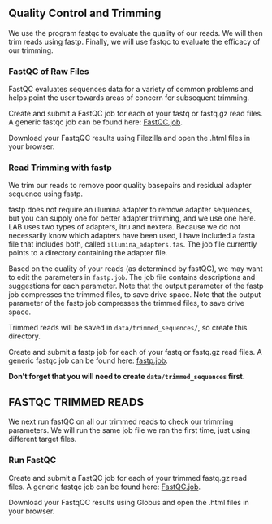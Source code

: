 ## Quality Control and Trimming
We use the program fastqc to evaluate the quality of our reads. We will then trim reads using fastp. Finally, we will use fastqc to evaluate the efficacy of our trimming.

### FastQC of Raw Files
FastQC evaluates sequences data for a variety of common problems and helps point the user towards areas of concern for subsequent trimming.

Create and submit a FastQC job for each of your fastq or fastq.gz read files.
A generic fastqc job can be found here: [FastQC.job](https://github.com/SmithsonianWorkshops/Genome_Skimming_Workshop_LAB_2024/blob/main/job_files/fastqc.job).

Download your FastqQC results using Filezilla and open the .html files in your browser.

### Read Trimming with fastp
We trim our reads to remove poor quality basepairs and residual adapter sequence using fastp.

fastp does not require an illumina adapter to remove adapter sequences, but you can supply one for better adapter trimming, and we use one here. LAB uses two types of adapters, itru and nextera. Because we do not necessarily know which adapters have been used, I have included a fasta file that includes both, called `illumina_adapters.fas`. The job file currently points to a directory containing the adapter file. 

Based on the quality of your reads (as determined by fastQC), we may want to edit the parameters in  `fastp.job`. The job file contains descriptions and suggestions for each parameter. Note that the output parameter of the fastp job compresses the trimmed files, to save drive space. Note that the output parameter of the fastp job compresses the trimmed files, to save drive space.

Trimmed reads will be saved in `data/trimmed_sequences/`, so create this directory. 

Create and submit a fastp job for each of your fastq or fastq.gz read files.
A generic fastqc job can be found here: [fastp.job](https://github.com/SmithsonianWorkshops/Genome_Skimming_Workshop_LAB_2024/blob/main/job_files/fastp.job). 

**Don't forget that you will need to create `data/trimmed_sequences` first.**

## FASTQC TRIMMED READS 
We next run fastQC on all our trimmed reads to check our trimming parameters. We will run the same job file we ran the first time, just using different target files.

### Run FastQC
Create and submit a FastQC job for each of your trimmed fastq.gz read files.
A generic fastqc job can be found here: [FastQC.job](https://github.com/SmithsonianWorkshops/Genome_Skimming_Workshop_LAB_2024/blob/main/job_files/fastqc.job).

Download your FastqQC results using Globus and open the .html files in your browser.
